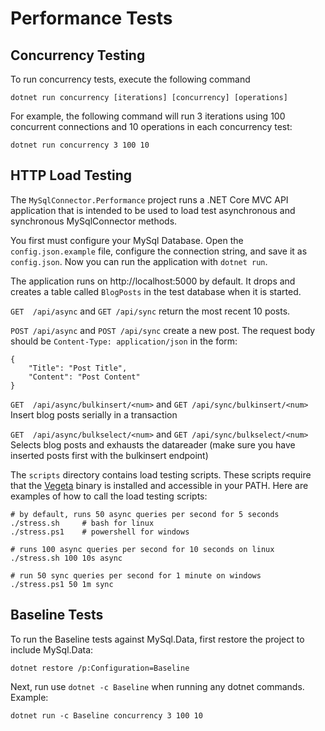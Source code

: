 Performance Tests
=================

## Concurrency Testing

To run concurrency tests, execute the following command

```
dotnet run concurrency [iterations] [concurrency] [operations]
```

For example, the following command will run 3 iterations using 100 concurrent connections and 10 operations in each concurrency test:

```
dotnet run concurrency 3 100 10
```

## HTTP Load Testing

The `MySqlConnector.Performance` project runs a .NET Core MVC API application that is intended to be used to load test asynchronous and synchronous MySqlConnector methods.

You first must configure your MySql Database.  Open the `config.json.example` file, configure the connection string, and save it as `config.json`.  Now you can run the application with `dotnet run`.

The application runs on http://localhost:5000 by default.  It drops and creates a table called `BlogPosts` in the test database when it is started.

`GET  /api/async` and `GET /api/sync` return the most recent 10 posts.

`POST /api/async` and `POST /api/sync` create a new post.  The request body should be `Content-Type: application/json` in the form:

    {
        "Title": "Post Title",
        "Content": "Post Content"
    }

`GET  /api/async/bulkinsert/<num>` and `GET /api/sync/bulkinsert/<num>` Insert <num> blog posts serially in a transaction

`GET  /api/async/bulkselect/<num>` and `GET /api/sync/bulkselect/<num>` Selects <num> blog posts and exhausts the datareader (make sure you have inserted <num> posts first with the bulkinsert endpoint)

The `scripts` directory contains load testing scripts.  These scripts require that the  [Vegeta](https://github.com/tsenart/vegeta/releases) binary is installed and accessible in your PATH.  Here are examples of how to call the load testing scripts:

    # by default, runs 50 async queries per second for 5 seconds
    ./stress.sh     # bash for linux
    ./stress.ps1    # powershell for windows

    # runs 100 async queries per second for 10 seconds on linux
    ./stress.sh 100 10s async

    # run 50 sync queries per second for 1 minute on windows
    ./stress.ps1 50 1m sync

## Baseline Tests

To run the Baseline tests against MySql.Data, first restore the project to include MySql.Data:

```
dotnet restore /p:Configuration=Baseline
```

Next, run use `dotnet -c Baseline` when running any dotnet commands.  Example:

```
dotnet run -c Baseline concurrency 3 100 10
```
